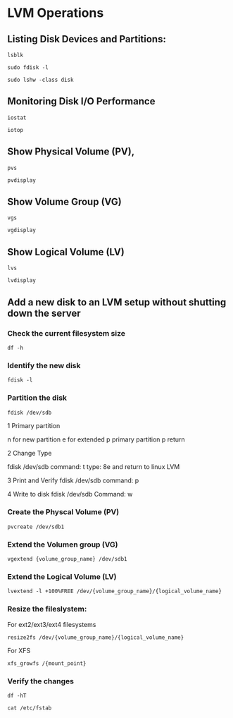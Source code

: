 # LVM Operations

## Listing Disk Devices and Partitions:
```
lsblk
```
```
sudo fdisk -l
```
```
sudo lshw -class disk
```

## Monitoring Disk I/O Performance
```
iostat
```
```
iotop
```

## Show Physical Volume (PV),
```
pvs
```
```
pvdisplay
```

## Show Volume Group (VG)
```
vgs
```
```
vgdisplay
```

## Show Logical Volume (LV)
```
lvs
```
```
lvdisplay
```

## Add a new disk to an LVM setup without shutting down the server

### Check the current filesystem size
```
df -h
```

### Identify the new disk
```
fdisk -l
```

### Partition the disk
```
fdisk /dev/sdb
```

1 Primary partition

n for new partition
e for extended
p primary partition
p return


2 Change Type

fdisk /dev/sdb
command: t
type: 8e and return
 to linux LVM

3 Print and Verify
fdisk /dev/sdb
command: p 

4 Write to disk
fdisk /dev/sdb
Command: w 


### Create the Physcal Volume (PV)
```
pvcreate /dev/sdb1
```

### Extend the Volumen group (VG)
```
vgextend {volume_group_name} /dev/sdb1
```

### Extend the Logical Volume (LV)
```
lvextend -l +100%FREE /dev/{volume_group_name}/{logical_volume_name}
```

### Resize the fileslystem:
For ext2/ext3/ext4 filesystems
```
resize2fs /dev/{volume_group_name}/{logical_volume_name} 
```

For XFS
```
xfs_growfs /{mount_point}
```

### Verify the changes
```
df -hT
```

```
cat /etc/fstab
```